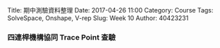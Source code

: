 Title: 期中測驗資料整理
Date: 2017-04-26 11:00
Category: Course
Tags: SolveSpace, Onshape, V-rep
Slug: Week 10
Author: 40423231

<h3>四連桿機構協同 Trace Point 查驗</h3>

